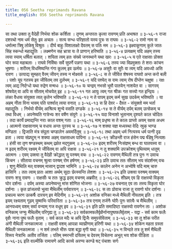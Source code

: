 ```yaml
---
title: 056 Seetha reprimands Ravana
title_english: 056 Seetha reprimands Ravana

---
```

<div class="audioEmbed"  caption="श्रीराम-हरिसीताराममूर्ति-घनपाठिभ्यां वचनम्" src="https://archive.org/download/Ramayana-recitation-Sriram-harisItArAmamUrti-Ghanapaati-v2/Kanda_3/Kanda_3_ARK-056-Sitaaya_Rama_Parakrama_Varnanam.mp3"></div>
सा तथा उक्ता तु वैदेही निर्भया शोक कर्शिता ।  
तृणम् अन्तरतः कृत्वा रावणम् प्रति अभाषत ॥ ३-५६-१  
राजा दशरथो नाम धर्म सेतुः इव अचलः ।  
सत्य सन्धः परिज्ञातो यस्य पुत्रः स राघवः ॥ ३-५६-२  
रामो नाम स धर्मात्मा त्रिषु लोकेषु विश्रुतः ।  
दीर्घ बाहुः विशालाक्षो दैवतम् स पतिः मम ॥ ३-५६-३  
इक्ष्वाकूणाम् कुले जातः सिंह स्कन्धो महाद्युतिः ।  
लक्ष्मणेन सह भ्रात्रा यः ते प्राणान् हरिष्यति ॥ ३-५६-४  
प्रत्यक्षम् यदि अहम् तस्य त्वया स्याम् धर्षिता बलात् ।  
शयिता त्वम् हतः संख्ये जनस्थाने यथा खरः ॥ ३-५६-५  
य एते राक्षसाः प्रोक्ता घोर रूपा महाबलाः ।  
राघवे निर्विषाः सर्वे सुपर्णे पन्नगा यथा ॥ ३-५६-६  
तस्य ज्या विप्रमुक्ताः ते शराः कांचन भूषणाः ।  
शरीरम् विधमिष्यन्ति गंगा कूलम् इव ऊर्मयः ॥ ३-५६-७  
असुरैः वा सुरैः वा त्वम् यदि अवध्यो असि रावण ।  
उत्पाद्य सुमहत् वैरम् जीवन् तस्य न मोक्ष्यसे ॥ ३-५६-८  
स ते जीवित शेषस्य राघवो अन्त करो बली ।  
पशोः यूप गतस्य इव जीवितम् तव दुर्लभम् ॥ ३-५६-९  
यदि पश्येत् स रामः त्वाम् रोष दीप्तेन चक्षुषा ।  
रक्षः त्वम् अद्य निर्दग्धो यथा रुद्रेण मन्मधः ॥ ३-५६-१०  
यः चन्द्रम् नभसो भूमौ पातयेन् नाशयेत वा ।  
सागरम् शोषयेत् वा अपि स सीताम् मोचयेत् इह ॥ ३-५६-११  
गत आयुः त्वम् गत श्रीकः गत सत्त्वो गत इन्द्रियः ।  
लंका वैधव्य संयुक्ता त्वत् कृतेन भविष्यति ॥ ३-५६-१२  
न ते पापम् इदम् कर्म सुख उदर्कम् भविष्यति ।  
या अहम् नीता विना भावम् पति पार्श्वात् त्वया वनात् ॥ ३-५६-१३  
स हि देवर - दैवत - संयुक्तो मम भर्ता महाद्युतिः ।  
निर्भयो वीर्यम् आश्रित्य शून्ये वसति दण्डके ॥ ३-५६-१४  
स ते वीर्यम् दर्पम् बलम् उत्सेकम् च तथा विधम् ।  
अपनेष्यति गात्रेभ्यः शर वर्षेण संयुगे ॥ ३-५६-१५  
यदा विनाशो भूतानाम् दृश्यते काल चोदितः ।  
तदा कार्ये प्रमाद्यन्ति नराः काल वशम् गताः ॥ ३-५६-१६  
माम् प्रधृष्य स ते कालः प्राप्तो अयम् रक्षस अधम ।  
आत्मनो राक्षसानाम् च वधाय अन्तः पुरस्य च ॥ ३-५६-१७  
न शक्या यज्ञ मध्यस्था वेदिः स्रुक् भाण्ड मण्डिता ।  
द्विजाति मंत्र संपूता चण्डालेन अवमर्दितुम् ॥ ३-५६-१८  
तथा अहम् धर्म नित्यस्य धर्म पत्नी दृढ व्रता ।  
त्वया संप्रष्टुम् न शक्या अहम् राक्षसाधम पापिना ॥ ३-५६-१९  
क्रीडन्ती राज हंसेन पद्म षँडेषु नित्यशः ।  
हंसी सा तृण षण्डस्थम् कथम् द्रक्षेत मद्गुकम् ॥ ३-५६-२०  
इदम् शरीरम् निःसंज्ञम् बन्ध वा घातयस्व वा ।  
न इदम् शरीरम् रक्ष्यम् मे जीवितम् वा अपि राक्षस ॥ ३-५६-२१  
न तु शक्यामि उपक्रोशम् पृथिव्याम् धातुम् आत्मनः ।  
एवम् उक्त्वा तु वैदेही क्रोद्धात् सु परुषम् वचः ॥ ३-५६-२२  
रावणम् मैथिली तत्र पुनः न उवाच किंचन ।  
सीताया वचनम् श्रुत्वा परुषम् रोम हर्षणम् ॥ ३-५६-२३  
प्रति उवाच ततः सीताम् भय संदर्शनम् वचः ।  
शृणु मैथिलि मत् वाक्यम् मासान् द्वादश भामिनि ॥ ३-५६-२४  
कालेन अनेन न अभ्येषि यदि माम् चारु हासिनि ।  
ततः त्वाम् प्रातः आशा अर्थम् सूदाः छेत्स्यन्ति लेशशः ॥ ३-५६-२५  
इति उक्त्वा परुषम् वाक्यम् रावणः शत्रु रावणः ।  
राक्षसीः च ततः क्रुद्ध इदम् वचनम् अब्रवीत् ॥ ३-५६-२६  
शीघ्रम् एव हि राक्षस्यो विकृता घोर दर्शनाः ।  
दर्पम् अस्या अपनेष्यन्तु मांस शोणित भोजनाः ॥ ३-५६-२७  
वचनात् एव ताः तस्य विकृता घोर दर्शनाः ।  
कृत प्रांजलयो भूत्वा मैथिलीम् पर्यवारयन् ॥ ३-५६-२८  
स ताः प्रोवाच राजा तु रावणो घोर दर्शनाः ।  
प्रचाल्य चरण उत्कर्षैः दारयन् इव मेदिनीम् ॥ ३-५६-२९  
अशोक वनिका मध्ये मैथिली नीयताम् इति ।  
तत्र इयम् रक्ष्यताम् गूढम् युष्माभिः परिवारिता ॥ ३-५६-३०  
तत्र एनाम् तर्जनैः घोरैः पुनः सांत्वैः च मैथिलीम् ।  
आनयध्वम् वशम् सर्वा वन्याम् गज वधूम् इव ॥ ३-५६-३१  
इति प्रति समादिष्टा राक्षस्यो रावणेन ताः ।  
अशोक वनिकाम् जग्मुः मैथिलीम् परिगृह्य तु ॥ ३-५६-३२  
सर्वकामफलैर्वृक्षैर्नानापुष्पफलैर्वृताम् - यद्वा -  
सर्व काम फलैः वृक्षैः नाना पुष्प फलैः वृताम् ।  
सर्व काल मदैः च अपि द्विजैः समुपसेविताम् ॥ ३-५६-३३  
सा तु शोक परीत अंगी मैथिली जनकात्मजा ।  
राक्षसी वशम् आपन्ना व्याघ्रीणाम् हरिणी यथा ॥ ३-५६-३४  
शोकेन महता ग्रस्ता मैथिली जनकात्मजा ।  
न शर्म लभते भीरुः पाश बद्धा मृगी यथा ॥ ३-५६-३५  
न विन्दते तत्र तु शर्म मैथिली  
विरूप नेत्राभिः अतीव तर्जिता ।  
पतिम् स्मरन्ती दयितम् च देवरम्  
विचेतना अभूत् भय शोक पीडिता ॥ ३-५६-३६  
इति वाल्मीकि रामायणे आदि काव्ये अरण्य काण्डे षट् पंचाशः सर्गः